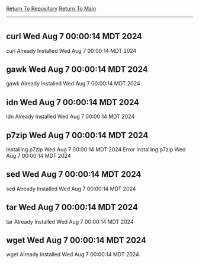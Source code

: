 [Return To Repository](https://github.com/DigitalWarrior/piholeparser/)
[Return To Main](https://github.com/DigitalWarrior/piholeparser/blob/master/RecentRunLogs/Mainlog.md)
____________________________________
# 
## curl Wed Aug  7 00:00:14 MDT 2024
curl Already Installed Wed Aug  7 00:00:14 MDT 2024
## gawk Wed Aug  7 00:00:14 MDT 2024
gawk Already Installed Wed Aug  7 00:00:14 MDT 2024
## idn Wed Aug  7 00:00:14 MDT 2024
idn Already Installed Wed Aug  7 00:00:14 MDT 2024
## p7zip Wed Aug  7 00:00:14 MDT 2024
Installing p7zip Wed Aug  7 00:00:14 MDT 2024
Error Installing p7zip Wed Aug  7 00:00:14 MDT 2024
## sed Wed Aug  7 00:00:14 MDT 2024
sed Already Installed Wed Aug  7 00:00:14 MDT 2024
## tar Wed Aug  7 00:00:14 MDT 2024
tar Already Installed Wed Aug  7 00:00:14 MDT 2024
## wget Wed Aug  7 00:00:14 MDT 2024
wget Already Installed Wed Aug  7 00:00:14 MDT 2024
